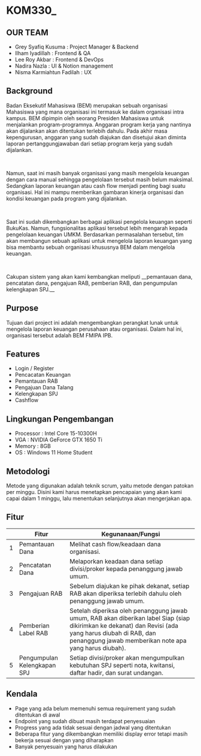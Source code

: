 # KOM330\_

## OUR TEAM

- Grey Syafiq Kusuma : Project Manager & Backend
- Ilham Iyadillah : Frontend & QA
- Lee Roy Akbar : Frontend & DevOps
- Nadira Nazla : UI & Notion management
- Nisma Karmiahtun Fadilah : UX

## Background

<p>Badan Eksekutif Mahasiswa (BEM) merupakan sebuah organisasi Mahasiswa yang mana organisasi ini termasuk ke dalam organisasi intra kampus. BEM dipimpin oleh seorang Presiden Mahasiswa untuk menjalankan program-programnya. Anggaran program kerja yang nantinya akan dijalankan akan ditentukan terlebih dahulu. Pada akhir masa kepengurusan, anggaran yang sudah diajukan dan disetujui akan diminta laporan pertanggungjawaban dari setiap program kerja yang sudah dijalankan. </p><br>

<p>Namun, saat ini masih banyak organisasi yang masih mengelola keuangan dengan cara manual sehingga pengelolaan tersebut masih belum maksimal. Sedangkan laporan keuangan atau cash flow menjadi penting bagi suatu organisasi. Hal ini mampu memberikan gambaran kinerja organisasi dan kondisi keuangan pada program yang dijalankan. </p><br>
<p>Saat ini sudah dikembangkan berbagai aplikasi pengelola keuangan seperti BukuKas. Namun, fungsionalitas aplikasi tersebut lebih mengarah kepada pengelolaan keuangan UMKM. Berdasarkan permasalahan tersebut, tim akan membangun sebuah aplikasi untuk mengelola laporan keuangan yang bisa membantu sebuah organisasi khususnya BEM dalam mengelola keuangan.</p><br>
<p>Cakupan sistem yang akan kami kembangkan meliputi __pemantauan dana, pencatatan dana, pengajuan RAB, pemberian RAB, dan pengumpulan kelengkapan SPJ.__</p>

## Purpose

Tujuan dari project ini adalah mengembangkan perangkat lunak untuk mengelola laporan keuangan perusahaan atau organisasi. Dalam hal ini, organisasi tersebut adalah BEM FMIPA IPB.

## Features

- Login / Register
- Pencacatan Keuangan
- Pemantauan RAB
- Pengajuan Dana Talang
- Kelengkapan SPJ
- Cashflow

## Lingkungan Pengembangan

- Processor : Intel Core 15-10300H 
- VGA : NVIDIA  GeForce GTX 1650 Ti
- Memory : 8GB
- OS : Windows 11 Home Student

## Metodologi

Metode yang digunakan adalah teknik scrum, yaitu metode dengan patokan per minggu. Disini kami harus menetapkan pencapaian yang akan kami capai dalam 1 minggu, lalu menentukan selanjutnya akan mengerjakan apa.

## Fitur

<table>
    <thead>
        <tr>
            <th></th>
            <th>Fitur</th>
            <th>Kegunanaan/Fungsi</th>
        </tr>
    </thead>
    <tbody>
        <tr>
            <td>1</td>
            <td>Pemantauan Dana</td>
            <td>Melihat cash flow/keadaan dana organisasi.</td>
        </tr>
        <tr>
            <td>2</td>
            <td>Pencatatan Dana</td>
            <td>Melaporkan keadaan dana setiap divisi/proker kepada penanggung jawab umum.</td>
        </tr>
        <tr>
            <td>3</td>
            <td>Pengajuan RAB</td>
            <td>Sebelum diajukan ke pihak dekanat, setiap RAB akan diperiksa terlebih dahulu oleh penanggung jawab umum.</td>
        </tr>
        <tr>
            <td>4</td>
            <td>Pemberian Label RAB</td>
            <td>Setelah diperiksa oleh penanggung jawab umum, RAB akan diberikan label Siap (siap dikirimkan ke dekanat) dan Revisi (ada yang harus diubah di RAB, dan penanggung jawab memberikan note apa yang harus diubah).</td>
        </tr>
        <tr>
            <td>5</td>
            <td>Pengumpulan Kelengkapan SPJ</td>
            <td>Setiap divisi/proker akan mengumpulkan kebutuhan SPJ seperti nota, kwitansi, daftar hadir, dan surat undangan.</td>
        </tr>
    
</table>

## Kendala

- Page yang ada belum memenuhi semua requirement yang sudah ditentukan di awal
- Endpoint yang sudah dibuat masih terdapat penyesuaian
- Progress yang ada tidak sesuai dengan jadwal yang ditentukan
- Beberapa fitur yang dikembangkan memiliki display error tetapi masih bekerja sesuai dengan yang diharapkan
- Banyak penyesuain yang harus dilakukan
